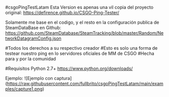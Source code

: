 #csgoPingTestLatam
Esta Version es apenas una vil copia del proyecto original:
https://defirence.github.io/CSGO-Ping-Tester/

Solamente me base en el codigo, y el resto en la configuración publica de SteamDataBase en Github:
https://github.com/SteamDatabase/SteamTracking/blob/master/Random/NetworkDatagramConfig.json

#Todos los derechos a su respectivo creador
#Esto es solo una forma de testear nuestro ping en lo servidores oficiales de MM de CSGO
#Hecha para y por la comunidad

#Requisitos 
Python 2.7+
https://www.python.org/downloads/

Ejemplo:
![Ejemplo con captura]
(https://raw.githubusercontent.com/fullbrito/csgoPingTestLatam/main/examples/capture1.png)
